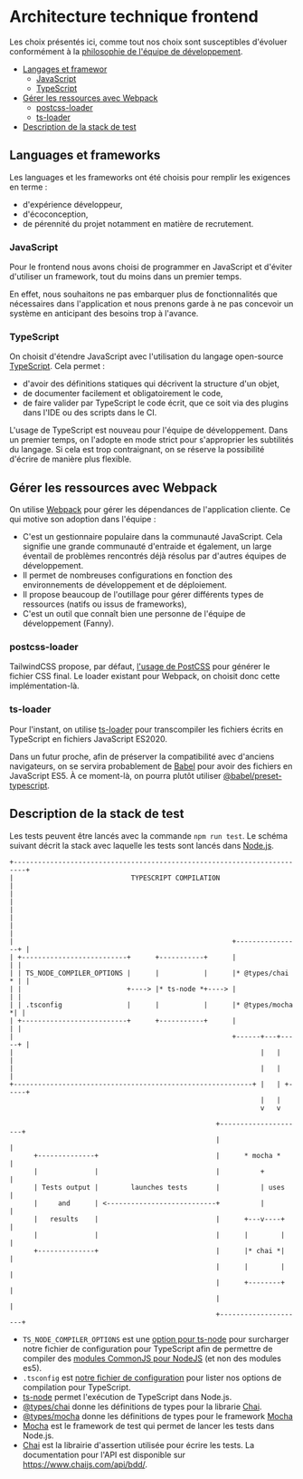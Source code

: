 # Architecture technique frontend

Les choix présentés ici, comme tout nos choix sont susceptibles d'évoluer conformément à
la [philosophie de l'équipe de développement](https://github.com/betagouv/territoires-en-transitions/blob/tech-team-doc/docs/%C3%A9quipe/fonctionnement-de-l-equipe.md#philosophie).

- [Langages et framewor](#langages-et-frameworks)
  - [JavaScript](#javascript)
  - [TypeScript](#typescript)
- [Gérer les ressources avec Webpack](#gérer-les-ressources-avec-webpack)
  - [postcss-loader](#postcss-loader)
  - [ts-loader](#ts-loader)
- [Description de la stack de test](#description-de-la-stack-de-test)

## Languages et frameworks
Les languages et les frameworks ont été choisis pour remplir les exigences en terme :
- d'expérience développeur,
- d'écoconception,
- de pérennité du projet notamment en matière de recrutement.

### JavaScript
Pour le frontend nous avons choisi de programmer en JavaScript et d'éviter d'utiliser un
framework, tout du moins dans un premier temps.

En effet, nous souhaitons ne pas embarquer plus de fonctionnalités que nécessaires
dans l'application et nous prenons garde à ne pas concevoir un système en anticipant des
besoins trop à l'avance.

### TypeScript
On choisit d'étendre JavaScript avec l'utilisation du langage open-source [TypeScript](https://www.typescriptlang.org/).
Cela permet :
- d'avoir des définitions statiques qui décrivent la structure d'un objet,
- de documenter facilement et obligatoirement le code,
- de faire valider par TypeScript le code écrit, que ce soit via des plugins dans
  l'IDE ou des scripts dans le CI.

L'usage de TypeScript est nouveau pour l'équipe de développement. Dans un premier
temps, on l'adopte en mode strict pour s'approprier les subtilités du langage. Si cela
est trop contraignant, on se réserve la possibilité d'écrire de manière plus flexible.

## Gérer les ressources avec Webpack

On utilise [Webpack](https://webpack.js.org/) pour gérer les dépendances de
l'application cliente. Ce qui motive son adoption dans l'équipe :
- C'est un gestionnaire populaire dans la communauté JavaScript. Cela signifie une
  grande communauté d'entraide et également, un large éventail de problèmes rencontrés
  déjà résolus par d'autres équipes de développement.
- Il permet de nombreuses configurations en fonction des environnements de développement
  et de déploiement.
- Il propose beaucoup de l'outillage pour gérer différents types de ressources (natifs ou
  issus de frameworks),
- C'est un outil que connaît bien une personne de l'équipe de développement (Fanny).

### postcss-loader

TailwindCSS propose, par défaut, [l'usage de PostCSS](https://tailwindcss.com/docs/installation#installing-tailwind-css-as-a-post-css-plugin)
pour générer le fichier CSS final. Le loader existant pour Webpack, on choisit donc
cette implémentation-là.

### ts-loader

Pour l'instant, on utilise [ts-loader](https://github.com/TypeStrong/ts-loader)
pour transcompiler les fichiers écrits en TypeScript en fichiers JavaScript ES2020.

Dans un futur proche, afin de préserver la compatibilité avec d'anciens navigateurs, on se
servira probablement de [Babel](https://babeljs.io/) pour avoir des fichiers en JavaScript
ES5. À ce moment-là, on pourra plutôt utiliser [@babel/preset-typescript](https://babeljs.io/docs/en/babel-preset-typescript).

## Description de la stack de test

Les tests peuvent être lancés avec la commande `npm run test`. Le schéma suivant
décrit la stack avec laquelle les tests sont lancés dans
[Node.js](https://nodejs.org/en/).

```
+-------------------------------------------------------------------------+
|                             TYPESCRIPT COMPILATION                      |
|                                                                         |
|                                                                         |
|                                                                         |
|                                                      +----------------+ |
| +--------------------------+      +-----------+      |                | |
| | TS_NODE_COMPILER_OPTIONS |      |           |      |* @types/chai * | |
| |                          +----> |* ts-node *+----> |                | |
| | .tsconfig                |      |           |      |* @types/mocha *| |
| +--------------------------+      +-----------+      |                | |
|                                                      +------+---+-----+ |
|                                                             |   |       |
|                                                             |   |       |
+-----------------------------------------------------------+ |   | +-----+
                                                              |   |
                                                              v   v

                                                   +---------------------+
                                                   |                     |
      +--------------+                             |      * mocha *      |
      |              |                             |          +          |
      | Tests output |        launches tests       |          | uses     |
      |     and      | <---------------------------+          |          |
      |   results    |                             |      +---v----+     |
      |              |                             |      |        |     |
      +--------------+                             |      |* chai *|     |
                                                   |      |        |     |
                                                   |      +--------+     |
                                                   |                     |
                                                   +---------------------+
```
- `TS_NODE_COMPILER_OPTIONS` est une [option pour
  ts-node](https://github.com/TypeStrong/ts-node#cli-and-programmatic-options) pour surcharger notre fichier de configuration pour TypeScript afin de permettre de compiler des [modules CommonJS pour NodeJS](https://nodejs.org/api/modules.html) (et non des modules es5).
- `.tsconfig` est [notre fichier de
  configuration](https://www.typescriptlang.org/docs/handbook/tsconfig-json.html) pour lister nos options de compilation pour TypeScript.
- [ts-node](https://github.com/TypeStrong/ts-node) permet l'exécution de TypeScript dans Node.js.
- [@types/chai](https://www.npmjs.com/package/@types/chai) donne les
  définitions de types pour la librarie [Chai](https://www.chaijs.com/).
- [@types/mocha](https://www.npmjs.com/package/@types/mocha) donne les
  définitions de types pour le framework [Mocha](https://mochajs.org/)
- [Mocha](https://mochajs.org/) est le framework de test qui permet de lancer
  les tests dans Node.js.
- [Chai](https://www.chaijs.com) est la librairie d'assertion utilisée pour
  écrire les tests. La documentation pour l'API est disponible sur
  https://www.chaijs.com/api/bdd/.

